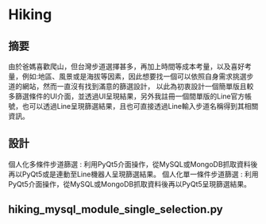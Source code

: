 # Hiking
## 摘要
由於爸媽喜歡爬山，但台灣步道選擇甚多，再加上時間等成本考量，以及喜好考量，例如:地區、風景或是海拔等因素，因此想要找一個可以依照自身需求挑選步道的網站，然而一直沒有找到滿意的篩選設計，
以此為初衷設計一個簡單版且較多篩選條件的UI介面，並透過UI呈現結果，另外我註冊一個間單版的Line官方帳號，也可以透過Line呈現篩選結果，且也可直接透過Line輸入步道名稱得到其相關資訊。
## 設計
個人化多條件步道篩選 : 利用PyQt5介面操作，從MySQL或MongoDB抓取資料後再以PyQt5或是連動至Line機器人呈現篩選結果。
個人化單一條件步道篩選 : 利用PyQt5介面操作，從MySQL或MongoDB抓取資料後再以PyQt5呈現篩選結果。
## hiking_mysql_module_single_selection.py
